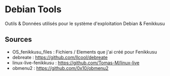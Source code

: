# Debian Tools
Outils & Données utilisés pour le système d'exploitation Debian & Fenikkusu

## Sources

- OS_fenikkusu_files : Fichiers / Elements que j'ai créé pour Fenikkusu
- debreate : https://github.com/llcool/debreate
- linux-live-fenikkusu : https://github.com/Tomas-M/linux-live
- obmenu2 : https://github.com/0x10/obmenu2
